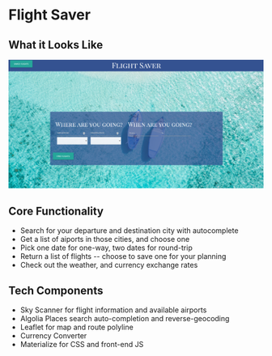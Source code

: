 # Flight Saver
## What it Looks Like
![Find Your Flight](./images/flightSaverScreen.PNG)

## Core Functionality
- Search for your departure and destination city with autocomplete
- Get a list of aiports in those cities, and choose one
- Pick one date for one-way, two dates for round-trip
- Return a list of flights -- choose to save one for your planning
- Check out the weather, and currency exchange rates

## Tech Components
- Sky Scanner for flight information and available airports
- Algolia Places search auto-completion and reverse-geocoding
- Leaflet for map and route polyline 
- Currency Converter
- Materialize for CSS and front-end JS 
